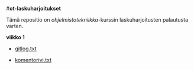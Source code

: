 #__ot-laskuharjoitukset__

Tämä repositio on *ohjelmistotekniikka*-kurssin laskuharjoitusten palautusta varten.

__viikko 1__

- [gitlog.txt](/laskarit/viikko1/gitlog.txt)

- [komentorivi.txt](/laskarit/viikko1/komentorivi.txt)



